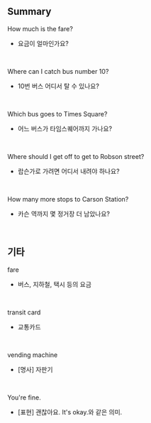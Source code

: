 ## Summary

How much is the fare?
- 요금이 얼마인가요?

<br>

Where can I catch bus number 10?
- 10번 버스 어디서 탈 수 있나요?

<br>

Which bus goes to Times Square?
- 어느 버스가 타임스퀘어까지 가나요?

<br>

Where should I get off to get to Robson street?
- 랍슨가로 가려면 어디서 내려야 하나요?

<br>

How many more stops to Carson Station?
- 카슨 역까지 몇 정거장 더 남았나요?

<br>

## 기타

fare
- 버스, 지하철, 택시 등의 요금

<br>

transit card
- 교통카드

<br>

vending machine
- [명사] 자판기

<br>

You're fine.
- [표현] 괜찮아요. It's okay.와 같은 의미.
